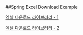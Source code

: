 ##Spring Excel Download Example

[엑셀 다운로드 라이브러리 - 1](https://woowabros.github.io/experience/2020/10/08/excel-download.html)

[엑셀 다운로드 라이브러리 - 2](https://github.com/ckpoint/ToExcel)